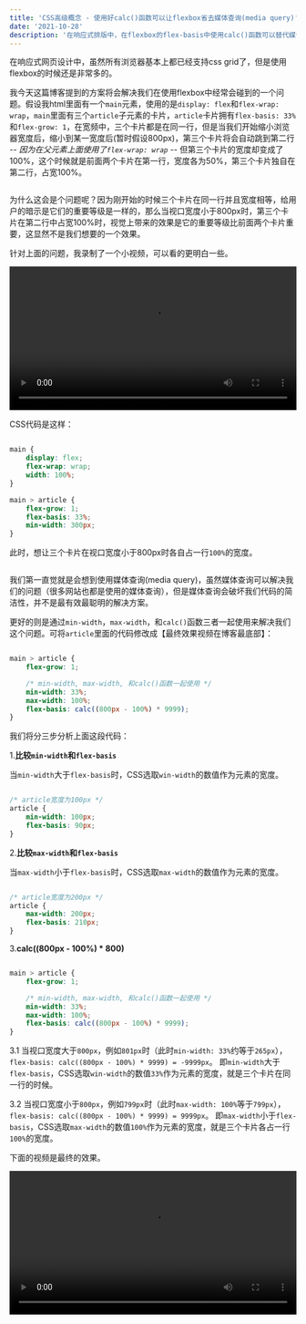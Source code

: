 ```yaml
---
title: 'CSS高级概念 - 使用好calc()函数可以让flexbox省去媒体查询(media query)'
date: '2021-10-28'
description: '在响应式排版中，在flexbox的flex-basis中使用calc()函数可以替代媒体查询，使代码更简洁，更高效，更流畅。'
---
```


在响应式网页设计中，虽然所有浏览器基本上都已经支持css grid了，但是使用flexbox的时候还是非常多的。

我今天这篇博客提到的方案将会解决我们在使用flexbox中经常会碰到的一个问题。假设我html里面有一个`main`元素，使用的是`display: flex`和`flex-wrap: wrap`，`main`里面有三个`article`子元素的卡片，`article`卡片拥有`flex-basis: 33%`和`flex-grow: 1`，在宽频中，三个卡片都是在同一行，但是当我们开始缩小浏览器宽度后，缩小到某一宽度后(暂时假设800px)，第三个卡片将会自动跳到第二行 -- *因为在父元素上面使用了`flex-wrap: wrap`* -- 但第三个卡片的宽度却变成了100%，这个时候就是前面两个卡片在第一行，宽度各为50%，第三个卡片独自在第二行，占宽100%。

<img src="https://res.cloudinary.com/brandonzhang/image/upload/v1635508479/brandonzhang.cn/flex-basis-illustration-1_u8jlue.jpg" alt="">

为什么这会是个问题呢？因为刚开始的时候三个卡片在同一行并且宽度相等，给用户的暗示是它们的重要等级是一样的，那么当视口宽度小于800px时，第三个卡片在第二行中占宽100%时，视觉上带来的效果是它的重要等级比前面两个卡片重要，这显然不是我们想要的一个效果。

针对上面的问题，我录制了一个小视频，可以看的更明白一些。

<video controls width="100%">
    <source src="https://res.cloudinary.com/brandonzhang/video/upload/v1635430975/brandonzhang.cn/flex-basis-demo-1_ceppd0.webm" type="video/webm">
    Sorry, your browser doesn't support webm videos.
</video>

CSS代码是这样：

```css

main {
    display: flex;
    flex-wrap: wrap;
    width: 100%;
}

main > article {
    flex-grow: 1;
    flex-basis: 33%; 
    min-width: 300px;
}

```
此时，想让三个卡片在视口宽度小于800px时各自占一行`100%`的宽度。

<img src="https://res.cloudinary.com/brandonzhang/image/upload/v1635508479/brandonzhang.cn/flex-basis-illustration-2_g0yg76.jpg" alt="">

我们第一直觉就是会想到使用媒体查询(media query)，虽然媒体查询可以解决我们的问题（很多网站也都是使用的媒体查询），但是媒体查询会破坏我们代码的简洁性，并不是最有效最聪明的解决方案。

更好的则是通过`min-width`，`max-width`，和`calc()`函数三者一起使用来解决我们这个问题。可将`article`里面的代码修改成【最终效果视频在博客最底部】：

```css

main > article {
    flex-grow: 1;

    /* min-width, max-width, 和calc()函数一起使用 */
    min-width: 33%;
    max-width: 100%;
    flex-basis: calc((800px - 100%) * 9999);
}

```

我们将分三步分析上面这段代码：

1.**比较`min-width`和`flex-basis`**

   当`min-width`大于`flex-basis`时，CSS选取`win-width`的数值作为元素的宽度。

```css

/* article宽度为100px */
article {
    min-width: 100px;
    flex-basis: 90px;
}

```

2.**比较`max-width`和`flex-basis`**

当`max-width`小于`flex-basis`时，CSS选取`max-width`的数值作为元素的宽度。

```css

/* article宽度为200px */
article {
    max-width: 200px;
    flex-basis: 210px;
}

```

3.**calc((800px - 100%) * 800)**

```css

main > article {
    flex-grow: 1;

    /* min-width, max-width, 和calc()函数一起使用 */
    min-width: 33%;
    max-width: 100%;
    flex-basis: calc((800px - 100%) * 9999);
}

```

3.1 当视口宽度大于`800px`，例如`801px`时（此时`min-width: 33%`约等于`265px`），`flex-basis: calc((800px - 100%) * 9999) = -9999px`。
即`min-width`大于`flex-basis`，CSS选取`win-width`的数值`33%`作为元素的宽度，就是三个卡片在同一行的时候。

3.2 当视口宽度小于`800px`，例如`799px`时（此时`max-width: 100%`等于`799px`），`flex-basis: calc((800px - 100%) * 9999) = 9999px`。
即`max-width`小于`flex-basis`，CSS选取`max-width`的数值`100%`作为元素的宽度，就是三个卡片各占一行`100%`的宽度。


<div class="mt-1"></div>

下面的视频是最终的效果。

<video controls width="100%">
    <source src="https://res.cloudinary.com/brandonzhang/video/upload/v1635434853/brandonzhang.cn/flex-basis-demo-2_uszyyh.webm" type="video/webm">
    Sorry, your browser doesn't support webm videos.
</video>